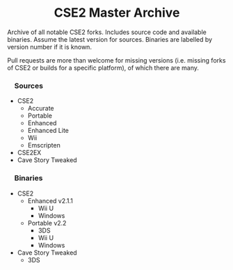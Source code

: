 <h1 align="center">CSE2 Master Archive</h1>
Archive of all notable CSE2 forks. Includes source code and available binaries. Assume the latest version for sources. Binaries are labelled by version number if it is known.

Pull requests are more than welcome for missing versions (i.e. missing forks of CSE2 or builds for a specific platform), of which there are many.

<h3>&ensp;&ensp;Sources</h3>

- CSE2
	- Accurate
	- Portable
	- Enhanced
	- Enhanced Lite
	- Wii
	- Emscripten
- CSE2EX
- Cave Story Tweaked

<h3>&ensp;&ensp;Binaries</h3>

- CSE2
	- Enhanced v2.1.1
		- Wii U
		- Windows
	- Portable v2.2
		- 3DS
		- Wii U
		- Windows
- Cave Story Tweaked
	- 3DS
